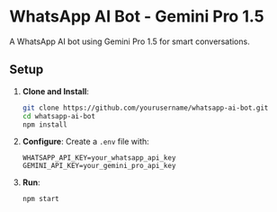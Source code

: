 # WhatsApp AI Bot - Gemini Pro 1.5

A WhatsApp AI bot using Gemini Pro 1.5 for smart conversations.

## Setup

1. **Clone and Install**:
    ```bash
    git clone https://github.com/yourusername/whatsapp-ai-bot.git
    cd whatsapp-ai-bot
    npm install
    ```
2. **Configure**: Create a `.env` file with:
    ```env
    WHATSAPP_API_KEY=your_whatsapp_api_key
    GEMINI_API_KEY=your_gemini_pro_api_key
    ```
3. **Run**:
    ```bash
    npm start
    ```

